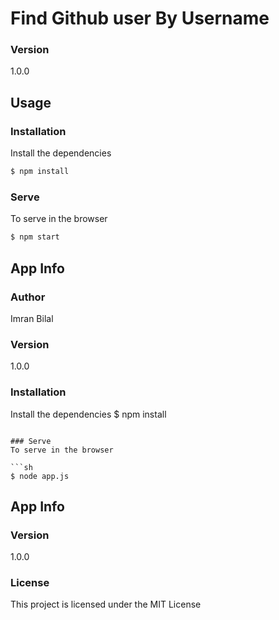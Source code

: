 # Find Github user By Username
 ### Version
1.0.0
 ## Usage
 ### Installation
 Install the dependencies
 ```sh
$ npm install
```
 ### Serve
To serve in the browser
 ```sh
$ npm start
```
 ## App Info
 ### Author
Imran Bilal
 ### Version
 1.0.0

### Installation

Install the dependencies
$ npm install
```

### Serve
To serve in the browser

```sh
$ node app.js
```

## App Info

### Version

1.0.0

### License

This project is licensed under the MIT License

